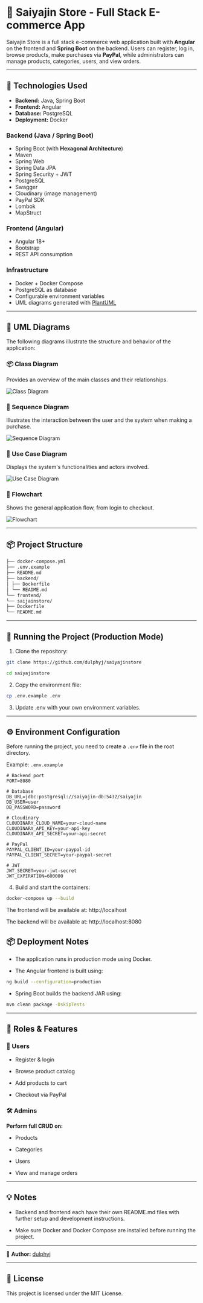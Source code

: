 # 🛒 Saiyajin Store - Full Stack E-commerce App

Saiyajin Store is a full stack e-commerce web application built with **Angular** on the frontend and **Spring Boot** on the backend. Users can register, log in, browse products, make purchases via **PayPal**, while administrators can manage products, categories, users, and view orders.

---

## 🧰 Technologies Used

- **Backend:** Java, Spring Boot
- **Frontend:** Angular
- **Database:** PostgreSQL
- **Deployment:** Docker

### Backend (Java / Spring Boot)

- Spring Boot (with **Hexagonal Architecture**)
- Maven
- Spring Web
- Spring Data JPA
- Spring Security + JWT
- PostgreSQL
- Swagger
- Cloudinary (image management)
- PayPal SDK
- Lombok
- MapStruct

### Frontend (Angular)

- Angular 18+
- Bootstrap
- REST API consumption

### Infrastructure

- Docker + Docker Compose
- PostgreSQL as database
- Configurable environment variables
- UML diagrams generated with [PlantUML](https://www.plantuml.com/plantuml/)

---

## 🧭 UML Diagrams

The following diagrams illustrate the structure and behavior of the application:

### 📦 Class Diagram

Provides an overview of the main classes and their relationships.

![Class Diagram](./UML/class_diagram.png)

### 🔁 Sequence Diagram

Illustrates the interaction between the user and the system when making a purchase.

![Sequence Diagram](./UML/sequence_diagram.png)

### 🧩 Use Case Diagram

Displays the system's functionalities and actors involved.

![Use Case Diagram](./UML/use_case_diagram.png)

### 🔄 Flowchart

Shows the general application flow, from login to checkout.

![Flowchart](./UML/flowchart.png)

---

## 📦 Project Structure

```bash
├── docker-compose.yml
├── .env.example
├── README.md
├── backend/
│ ├── Dockerfile
│ └── README.md
└── frontend/
└── saijainstore/
├── Dockerfile
└── README.md
```

---

## 🚀 Running the Project (Production Mode)

1. Clone the repository:

```bash
git clone https://github.com/dulphyj/saiyajinstore

cd saiyajinstore
```

2. Copy the environment file:

```bash
cp .env.example .env
```

3. Update .env with your own environment variables.

---

## ⚙️ Environment Configuration

Before running the project, you need to create a `.env` file in the root directory.

Example: `.env.example`

```env
# Backend port
PORT=8080

# Database
DB_URL=jdbc:postgresql://saiyajin-db:5432/saiyajin
DB_USER=user
DB_PASSWORD=password

# Cloudinary
CLOUDINARY_CLOUD_NAME=your-cloud-name
CLOUDINARY_API_KEY=your-api-key
CLOUDINARY_API_SECRET=your-api-secret

# PayPal
PAYPAL_CLIENT_ID=your-paypal-id
PAYPAL_CLIENT_SECRET=your-paypal-secret

# JWT
JWT_SECRET=your-jwt-secret
JWT_EXPIRATION=600000
```

4. Build and start the containers:

```bash
docker-compose up --build
```

The frontend will be available at: http://localhost

The backend will be available at: http://localhost:8080

## 📦 Deployment Notes

- The application runs in production mode using Docker.

- The Angular frontend is built using:

```bash
ng build --configuration=production
```

- Spring Boot builds the backend JAR using:

```bash
mvn clean package -DskipTests
```

---

## 👥 Roles & Features

### 👤 Users

- Register & login

- Browse product catalog

- Add products to cart

- Checkout via PayPal

### 🛠️ Admins

**Perform full CRUD on:**

- Products

- Categories

- Users

- View and manage orders

---

## 💡 Notes

- Backend and frontend each have their own README.md files with further setup and development instructions.

- Make sure Docker and Docker Compose are installed before running the project.

---

👤 **Author:** [dulphyj](https://github.com/dulphyj)

---

## 📄 License

This project is licensed under the MIT License.
